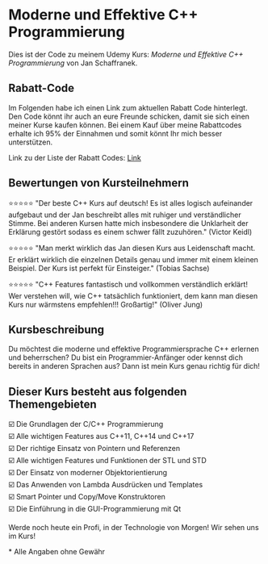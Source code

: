 # Moderne und Effektive C++ Programmierung

Dies ist der Code zu meinem Udemy Kurs:
*Moderne und Effektive C++ Programmierung* von Jan Schaffranek.

## Rabatt-Code

Im Folgenden habe ich einen Link zum aktuellen Rabatt Code hinterlegt. Den Code könnt ihr auch an eure Freunde schicken, damit sie sich einen meiner Kurse kaufen können. Bei einem Kauf über meine Rabattcodes erhalte ich 95% der Einnahmen und somit könnt Ihr mich besser unterstützen.

Link zu der Liste der Rabatt Codes: [Link](https://github.com/franneck94/YoutubeVideos/blob/master/README.md)

## Bewertungen von Kursteilnehmern

⭐⭐⭐⭐⭐ "Der beste C++ Kurs auf deutsch! Es ist alles logisch aufeinander aufgebaut und der Jan beschreibt alles mit ruhiger und verständlicher Stimme. Bei anderen Kursen hatte mich insbesondere die Unklarheit der Erklärung gestört sodass es einem schwer fällt zuzuhören." (Victor Keidl)

⭐⭐⭐⭐⭐ "Man merkt wirklich das Jan diesen Kurs aus Leidenschaft macht. Er erklärt wirklich die einzelnen Details genau und immer mit einem kleinen Beispiel. Der Kurs ist perfekt für Einsteiger." (Tobias Sachse)

⭐⭐⭐⭐⭐ "C++ Features fantastisch und vollkommen verständlich erklärt! Wer verstehen will, wie C++ tatsächlich funktioniert, dem kann man diesen Kurs nur wärmstens empfehlen!!! Großartig!" (Oliver Jung)

## Kursbeschreibung

Du möchtest die moderne und effektive Programmiersprache C++ erlernen und beherrschen?
Du bist ein Programmier-Anfänger oder kennst dich bereits in anderen Sprachen aus?
Dann ist mein Kurs genau richtig für dich!

## Dieser Kurs besteht aus folgenden Themengebieten

☑️ Die Grundlagen der C/C++ Programmierung  
☑️ Alle wichtigen Features aus C++11, C++14 und C++17  
☑️ Der richtige Einsatz von Pointern und Referenzen  
☑️ Alle wichtigen Features und Funktionen der STL und STD  
☑️ Der Einsatz von moderner Objektorientierung  
☑️ Das Anwenden von Lambda Ausdrücken und Templates  
☑️ Smart Pointer und Copy/Move Konstruktoren  
☑️ Die Einführung in die GUI-Programmierung mit Qt  

Werde noch heute ein Profi, in der Technologie von Morgen!
Wir sehen uns im Kurs!


\* Alle Angaben ohne Gewähr
